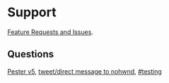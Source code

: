 # Support

[Feature Requests and Issues](https://github.com/pester/Pester/issues).

## Questions

[Pester v5](https://github.com/pester/Pester/issues/1218), [tweet/direct message to nohwnd](https://twitter.com/nohwnd), [#testing](https://powershell.slack.com/messages/C03QKTUCS/)
